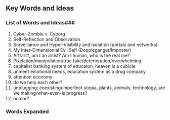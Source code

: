 ## Key Words and Ideas

### List of Words and Ideas###
1. Cyber-Zombie v. Cyborg
1. Self-Reflection and Observation
1. Surveillance and Hyper-Visibility and isolation (portals and networks)
1. My Inter-Dimensionial Evil Self (Doppleganger/Imposter)
1. Art/art?, am I an artist? Am I human, who is the real me?
1. Pixelation/manipulation/true fake/deterioration/overwhelming
1. capitalist banking system of educaton, heaven is a cubicle
1. unmeet emotional needs, education system as a drug company
1. attention economy
1. do we help each other?
1. unplugging; coexisting/imperfect utopia, plants, animals, technology, are we making/what-even-is progress?
1. humor?

### Words Expanded ###

